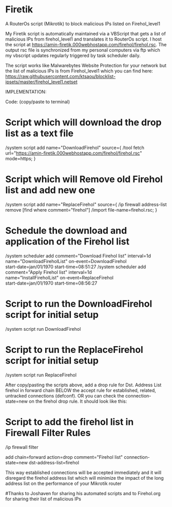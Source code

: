 # Firetik
A RouterOs script (Mikrotik) to block malicious IPs listed on Firehol_level1



My Firetik script is automatically maintained via a VBScript that gets a list of malicious IPs from firehol_level1 
and translates it to RouterOs script. I host the script at https://amin-firetik.000webhostapp.com/firehol/firehol.rsc. 
The output rsc file is synchronized from my personal computers via ftp which my vbscript updates regularly triggered by task scheduler daily. 

The script works like Malwarebytes Website Protection for your network but the list of malicious IPs is from Firehol_level1
which you can find here: https://raw.githubusercontent.com/ktsaou/blocklist-ipsets/master/firehol_level1.netset

IMPLEMENTATION:

Code: (copy/paste to terminal)
# Script which will download the drop list as a text file
/system script add name="DownloadFirehol" source={
/tool fetch url="https://amin-firetik.000webhostapp.com/firehol/firehol.rsc" mode=https;
}

# Script which will Remove old Firehol list and add new one
/system script add name="ReplaceFirehol" source={
/ip firewall address-list remove [find where comment="firehol"]
/import file-name=firehol.rsc;
}

# Schedule the download and application of the Firehol list
/system scheduler add comment="Download Firehol list" interval=1d \
name="DownloadFireholList" on-event=DownloadFirehol \
start-date=jan/01/1970 start-time=08:51:27
/system scheduler add comment="Apply Firehol list" interval=1d \
name="InstallFireholList" on-event=ReplaceFirehol \
start-date=jan/01/1970 start-time=08:56:27

# Script to run the DownloadFirehol script for initial setup
/system script run DownloadFirehol

# Script to run the ReplaceFirehol script for initial setup
/system script run ReplaceFirehol

After copy/pasting the scripts above, add a drop rule for Dst. Address List firehol in forward chain BELOW the accept rule for established, related, untracked connections (defconf). OR you can check the connection-state=new on the firehol drop rule. It should look like this:

# Script to add the firehol list in Firewall Filter Rules

/ip firewall filter

add chain=forward action=drop comment="Firehol list" connection-state=new dst-address-list=firehol
    
This way established connections will be accepted immediately and it will disregard the firehol address list which will minimize
the impact of the long address list on the performance of your Mikrotik router

#Thanks to Joshaven for sharing his automated scripts and to Firehol.org for sharing their list of malicious IPs
